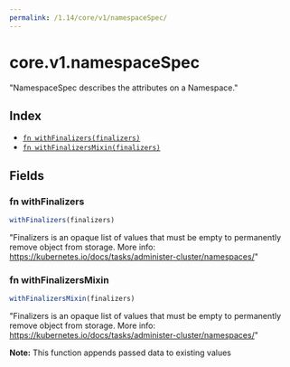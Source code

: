 ```yaml
---
permalink: /1.14/core/v1/namespaceSpec/
---
```


# core.v1.namespaceSpec

"NamespaceSpec describes the attributes on a Namespace."

## Index

* [`fn withFinalizers(finalizers)`](#fn-withfinalizers)
* [`fn withFinalizersMixin(finalizers)`](#fn-withfinalizersmixin)

## Fields

### fn withFinalizers

```ts
withFinalizers(finalizers)
```

"Finalizers is an opaque list of values that must be empty to permanently remove object from storage. More info: https://kubernetes.io/docs/tasks/administer-cluster/namespaces/"

### fn withFinalizersMixin

```ts
withFinalizersMixin(finalizers)
```

"Finalizers is an opaque list of values that must be empty to permanently remove object from storage. More info: https://kubernetes.io/docs/tasks/administer-cluster/namespaces/"

**Note:** This function appends passed data to existing values